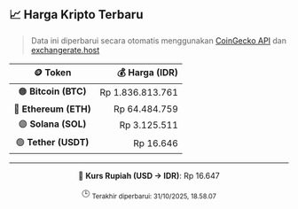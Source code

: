 

<!-- HARGA_KRIPTO -->
## 📈 Harga Kripto Terbaru

> Data ini diperbarui secara otomatis menggunakan [CoinGecko API](https://www.coingecko.com/) dan [exchangerate.host](https://exchangerate.host/)

<div align="center">

| 🪙 Token | 💰 Harga (IDR) |
|:------:|---------------:|
| 🟠 **Bitcoin (BTC)**   | Rp 1.836.813.761 |
| 🔵 **Ethereum (ETH)**  | Rp 64.484.759 |
| 🟣 **Solana (SOL)**    | Rp 3.125.511 |
| 🟢 **Tether (USDT)**   | Rp 16.646 |

---

💱 **Kurs Rupiah (USD → IDR)**: Rp 16.647

🕒 <sub>Terakhir diperbarui: 31/10/2025, 18.58.07</sub>

</div>
<!-- /HARGA_KRIPTO -->